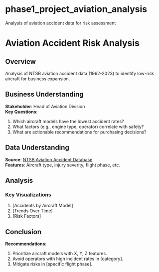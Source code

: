 # phase1_project_aviation_analysis
Analysis of aviation accident data for risk assessment
# Aviation Accident Risk Analysis

## Overview
Analysis of NTSB aviation accident data (1962-2023) to identify low-risk aircraft for business expansion.

## Business Understanding
**Stakeholder**: Head of Aviation Division  
**Key Questions**:
1. Which aircraft models have the lowest accident rates?
2. What factors (e.g., engine type, operator) correlate with safety?
3. What are actionable recommendations for purchasing decisions?

## Data Understanding
**Source**: [NTSB Aviation Accident Database](https://data.ntsb.gov/)  
**Features**: Aircraft type, injury severity, flight phase, etc.

## Analysis
### Key Visualizations
1. [Accidents by Aircraft Model] 
2. [Trends Over Time]
3. [Risk Factors] 

## Conclusion
**Recommendations**:
1. Prioritize aircraft models with X, Y, Z features.
2. Avoid operators with high incident rates in [category].
3. Mitigate risks in [specific flight phase].
